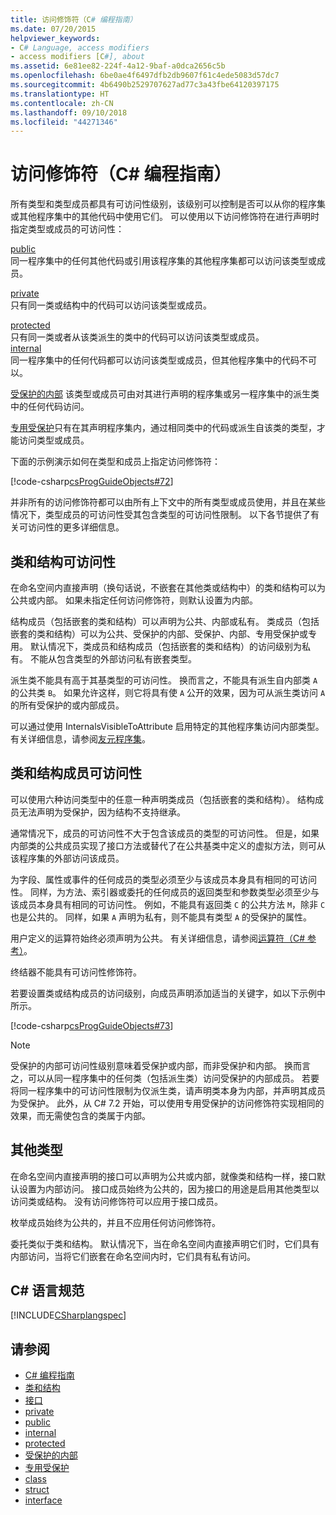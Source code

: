 ```yaml
---
title: 访问修饰符（C# 编程指南）
ms.date: 07/20/2015
helpviewer_keywords:
- C# Language, access modifiers
- access modifiers [C#], about
ms.assetid: 6e81ee82-224f-4a12-9baf-a0dca2656c5b
ms.openlocfilehash: 6be0ae4f6497dfb2db9607f61c4ede5083d57dc7
ms.sourcegitcommit: 4b6490b2529707627ad77c3a43fbe64120397175
ms.translationtype: HT
ms.contentlocale: zh-CN
ms.lasthandoff: 09/10/2018
ms.locfileid: "44271346"
---
```

# <a name="access-modifiers-c-programming-guide"></a>访问修饰符（C# 编程指南）
所有类型和类型成员都具有可访问性级别，该级别可以控制是否可以从你的程序集或其他程序集中的其他代码中使用它们。 可以使用以下访问修饰符在进行声明时指定类型或成员的可访问性：  
  
 [public](../../../csharp/language-reference/keywords/public.md)  
 同一程序集中的任何其他代码或引用该程序集的其他程序集都可以访问该类型或成员。 
  
 [private](../../../csharp/language-reference/keywords/private.md)  
 只有同一类或结构中的代码可以访问该类型或成员。  
  
 [protected](../../../csharp/language-reference/keywords/protected.md)  
 只有同一类或者从该类派生的类中的代码可以访问该类型或成员。  
 [internal](../../../csharp/language-reference/keywords/internal.md)  
 同一程序集中的任何代码都可以访问该类型或成员，但其他程序集中的代码不可以。  
  
 [受保护的内部](../../../csharp/language-reference/keywords/protected-internal.md) 该类型或成员可由对其进行声明的程序集或另一程序集中的派生类中的任何代码访问。 

 [专用受保护](../../../csharp/language-reference/keywords/private-protected.md)只有在其声明程序集内，通过相同类中的代码或派生自该类的类型，才能访问类型或成员。
  
 下面的示例演示如何在类型和成员上指定访问修饰符：  
  
 [!code-csharp[csProgGuideObjects#72](../../../csharp/programming-guide/classes-and-structs/codesnippet/CSharp/access-modifiers_1.cs)]  
  
 并非所有的访问修饰符都可以由所有上下文中的所有类型或成员使用，并且在某些情况下，类型成员的可访问性受其包含类型的可访问性限制。 以下各节提供了有关可访问性的更多详细信息。  
  
## <a name="class-and-struct-accessibility"></a>类和结构可访问性  
 在命名空间内直接声明（换句话说，不嵌套在其他类或结构中）的类和结构可以为公共或内部。 如果未指定任何访问修饰符，则默认设置为内部。  
  
 结构成员（包括嵌套的类和结构）可以声明为公共、内部或私有。 类成员（包括嵌套的类和结构）可以为公共、受保护的内部、受保护、内部、专用受保护或专用。 默认情况下，类成员和结构成员（包括嵌套的类和结构）的访问级别为私有。 不能从包含类型的外部访问私有嵌套类型。  
  
 派生类不能具有高于其基类型的可访问性。 换而言之，不能具有派生自内部类 `A` 的公共类 `B`。 如果允许这样，则它将具有使 `A` 公开的效果，因为可从派生类访问 `A` 的所有受保护的或内部成员。  
  
 可以通过使用 InternalsVisibleToAttribute 启用特定的其他程序集访问内部类型。 有关详细信息，请参阅[友元程序集](../concepts/assemblies-gac/friend-assemblies.md)。  
  
## <a name="class-and-struct-member-accessibility"></a>类和结构成员可访问性  
 可以使用六种访问类型中的任意一种声明类成员（包括嵌套的类和结构）。 结构成员无法声明为受保护，因为结构不支持继承。  
  
 通常情况下，成员的可访问性不大于包含该成员的类型的可访问性。 但是，如果内部类的公共成员实现了接口方法或替代了在公共基类中定义的虚拟方法，则可从该程序集的外部访问该成员。  
  
 为字段、属性或事件的任何成员的类型必须至少与该成员本身具有相同的可访问性。 同样，为方法、索引器或委托的任何成员的返回类型和参数类型必须至少与该成员本身具有相同的可访问性。 例如，不能具有返回类 `C` 的公共方法 `M`，除非 `C` 也是公共的。 同样，如果 `A` 声明为私有，则不能具有类型 `A` 的受保护的属性。  
  
 用户定义的运算符始终必须声明为公共。 有关详细信息，请参阅[运算符（C# 参考）](../../../csharp/language-reference/keywords/operator.md)。  
  
 终结器不能具有可访问性修饰符。  
  
 若要设置类或结构成员的访问级别，向成员声明添加适当的关键字，如以下示例中所示。  
  
 [!code-csharp[csProgGuideObjects#73](../../../csharp/programming-guide/classes-and-structs/codesnippet/CSharp/access-modifiers_2.cs)]  
  
> [!NOTE]
>  受保护的内部可访问性级别意味着受保护或内部，而非受保护和内部。 换而言之，可以从同一程序集中的任何类（包括派生类）访问受保护的内部成员。 若要将同一程序集中的可访问性限制为仅派生类，请声明类本身为内部，并声明其成员为受保护。 此外，从 C# 7.2 开始，可以使用专用受保护的访问修饰符实现相同的效果，而无需使包含的类属于内部。  
  
## <a name="other-types"></a>其他类型  
 在命名空间内直接声明的接口可以声明为公共或内部，就像类和结构一样，接口默认设置为内部访问。 接口成员始终为公共的，因为接口的用途是启用其他类型以访问类或结构。 没有访问修饰符可以应用于接口成员。  
  
 枚举成员始终为公共的，并且不应用任何访问修饰符。  
  
 委托类似于类和结构。 默认情况下，当在命名空间内直接声明它们时，它们具有内部访问，当将它们嵌套在命名空间内时，它们具有私有访问。  
  
## <a name="c-language-specification"></a>C# 语言规范  
 [!INCLUDE[CSharplangspec](~/includes/csharplangspec-md.md)]  
  
## <a name="see-also"></a>请参阅

- [C# 编程指南](../../../csharp/programming-guide/index.md)  
- [类和结构](../../../csharp/programming-guide/classes-and-structs/index.md)  
- [接口](../../../csharp/programming-guide/interfaces/index.md)  
- [private](../../../csharp/language-reference/keywords/private.md)  
- [public](../../../csharp/language-reference/keywords/public.md)  
- [internal](../../../csharp/language-reference/keywords/internal.md)  
- [protected](../../../csharp/language-reference/keywords/protected.md)  
- [受保护的内部](../../../csharp/language-reference/keywords/protected-internal.md)  
- [专用受保护](../../../csharp/language-reference/keywords/private-protected.md)  
- [class](../../../csharp/language-reference/keywords/class.md)  
- [struct](../../../csharp/language-reference/keywords/struct.md)  
- [interface](../../../csharp/language-reference/keywords/interface.md)
